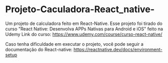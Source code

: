# Projeto-Caculadora-React_native-
Um projeto de calculadora feito em React-Native. Esse projeto foi tirado do curso "React Native: Desenvolva APPs Nativas para Android e iOS" feito na Udemy
Link do curso: https://www.udemy.com/course/curso-react-native/

Caso tenha dificuldade em executar o projeto, você pode seguir a documentação do React-native: https://reactnative.dev/docs/environment-setup
